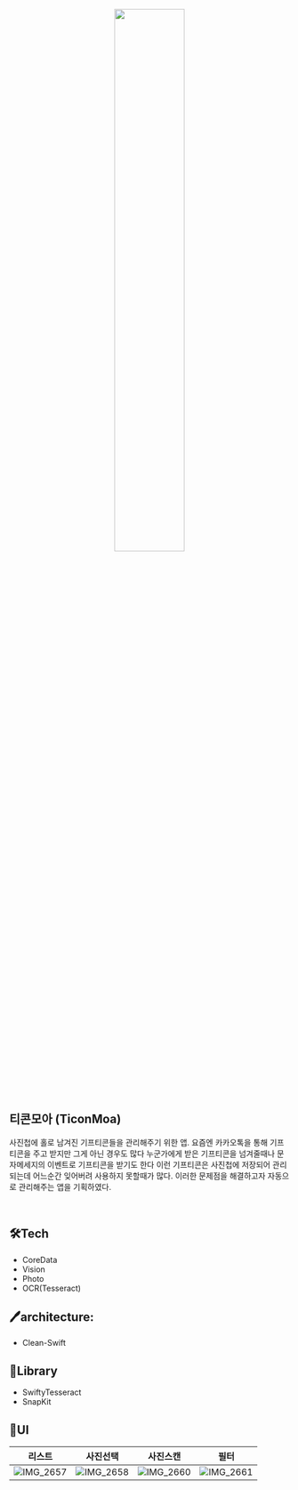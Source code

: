 
<p align="center"><img src="https://user-images.githubusercontent.com/46335714/128292546-359419f7-8ca8-4986-8cd9-0eb235bcf277.png" width="50%"></p>

## 티콘모아 (TiconMoa)
사진첩에 홀로 남겨진 기프티콘들을 관리해주기 위한 앱. 요즘엔 카카오톡을 통해 기프티콘을 주고 받지만 그게 아닌 경우도 많다 누군가에게 받은 기프티콘을 넘겨줄때나 문자메세지의 이벤트로 기프티콘을 받기도 한다 이런 기프티콘은 사진첩에 저장되어 관리되는데 어느순간 잊어버려 사용하지 못할때가 많다. 이러한 문제점을 해결하고자 자동으로 관리해주는 앱을 기획하였다.

<br/>

## 🛠Tech

- CoreData
- Vision
- Photo
- OCR(Tesseract)

## 🖊architecture: 
- Clean-Swift
## 📕Library
- SwiftyTesseract
- SnapKit


## 📱UI

|리스트|사진선택|사진스캔|필터|
|------|---|---|---|
|![IMG_2657](https://user-images.githubusercontent.com/46335714/128293333-3e8f48ca-622c-4779-b75e-c9af260295d9.PNG)|![IMG_2658](https://user-images.githubusercontent.com/46335714/128293325-25f820e0-2c75-4489-9a1c-94e684527eab.PNG)|![IMG_2660](https://user-images.githubusercontent.com/46335714/128293823-6ab5311e-fab8-4aa6-955c-1bb0f0e2856b.PNG)|![IMG_2661](https://user-images.githubusercontent.com/46335714/128293316-16b996f1-b050-4d0c-b810-729a4d914257.PNG)|










